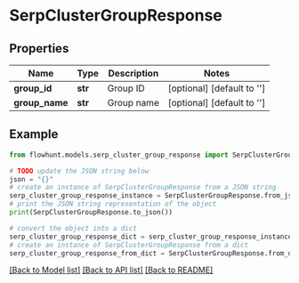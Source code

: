 # SerpClusterGroupResponse


## Properties

Name | Type | Description | Notes
------------ | ------------- | ------------- | -------------
**group_id** | **str** | Group ID | [optional] [default to '']
**group_name** | **str** | Group name | [optional] [default to '']

## Example

```python
from flowhunt.models.serp_cluster_group_response import SerpClusterGroupResponse

# TODO update the JSON string below
json = "{}"
# create an instance of SerpClusterGroupResponse from a JSON string
serp_cluster_group_response_instance = SerpClusterGroupResponse.from_json(json)
# print the JSON string representation of the object
print(SerpClusterGroupResponse.to_json())

# convert the object into a dict
serp_cluster_group_response_dict = serp_cluster_group_response_instance.to_dict()
# create an instance of SerpClusterGroupResponse from a dict
serp_cluster_group_response_from_dict = SerpClusterGroupResponse.from_dict(serp_cluster_group_response_dict)
```
[[Back to Model list]](../README.md#documentation-for-models) [[Back to API list]](../README.md#documentation-for-api-endpoints) [[Back to README]](../README.md)


